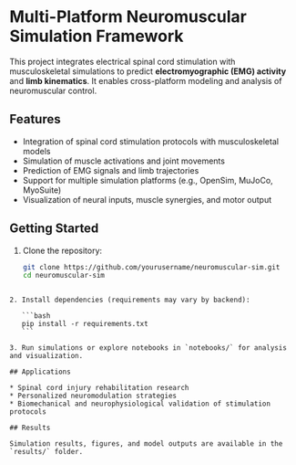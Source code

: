 # Multi-Platform Neuromuscular Simulation Framework

This project integrates electrical spinal cord stimulation with musculoskeletal simulations to predict **electromyographic (EMG) activity** and **limb kinematics**. It enables cross-platform modeling and analysis of neuromuscular control.

## Features

- Integration of spinal cord stimulation protocols with musculoskeletal models  
- Simulation of muscle activations and joint movements  
- Prediction of EMG signals and limb trajectories  
- Support for multiple simulation platforms (e.g., OpenSim, MuJoCo, MyoSuite)  
- Visualization of neural inputs, muscle synergies, and motor output

## Getting Started

1. Clone the repository:  
   ```bash
   git clone https://github.com/yourusername/neuromuscular-sim.git
   cd neuromuscular-sim
````

2. Install dependencies (requirements may vary by backend):

   ```bash
   pip install -r requirements.txt
   ```

3. Run simulations or explore notebooks in `notebooks/` for analysis and visualization.

## Applications

* Spinal cord injury rehabilitation research
* Personalized neuromodulation strategies
* Biomechanical and neurophysiological validation of stimulation protocols

## Results

Simulation results, figures, and model outputs are available in the `results/` folder.
